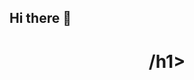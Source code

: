 ## Hi there 👋

<!--
**tcostale/tcostale** is a ✨ _special_ ✨ repository because its `README.md` (this file) appears on your GitHub profile.

Here are some ideas to get you started:

- 🔭 I’m currently working on ...
- 🌱 I’m currently learning ... test
- 👯 I’m looking to collaborate on ...
- 🤔 I’m looking for help with ...
- 💬 Ask me about ...
- 📫 How to reach me: ...
- 😄 Pronouns: ...
- ⚡ Fun fact: ...
-->
<!DOCTYPE html>
<html lang="en">
    <head>
        <meta charset="utf-8">
        <title></title>
        <meta name="author" content="Thomas Costales">
        <meta name="description" content="">
    </head>
    <body>
        <header>
            <h1>/h1>
        </header>
        <main>
           <p></p>
        </main>   
        <footer>
            <p></p>
        </footer>
    </body>
</html>